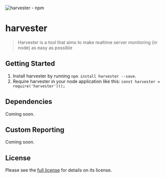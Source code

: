 ![harvester - npm](https://nodei.co/npm/harvester.png?downloads=true&stars=true)

# harvester
> Harvester is a tool that aims to make realtime server monitoring (in node) as easy as possible

## Getting Started

1. Install harvester by running `npm install harvester --save`.
1. Require harvester in your node application like this: `const harvester = require('harvester')();`

## Dependencies

Coming soon.

## Custom Reporting

Coming soon.

## License

Please see the [full license](https://github.com/carldanley/harvester/blob/master/LICENSE) for details on its license.
